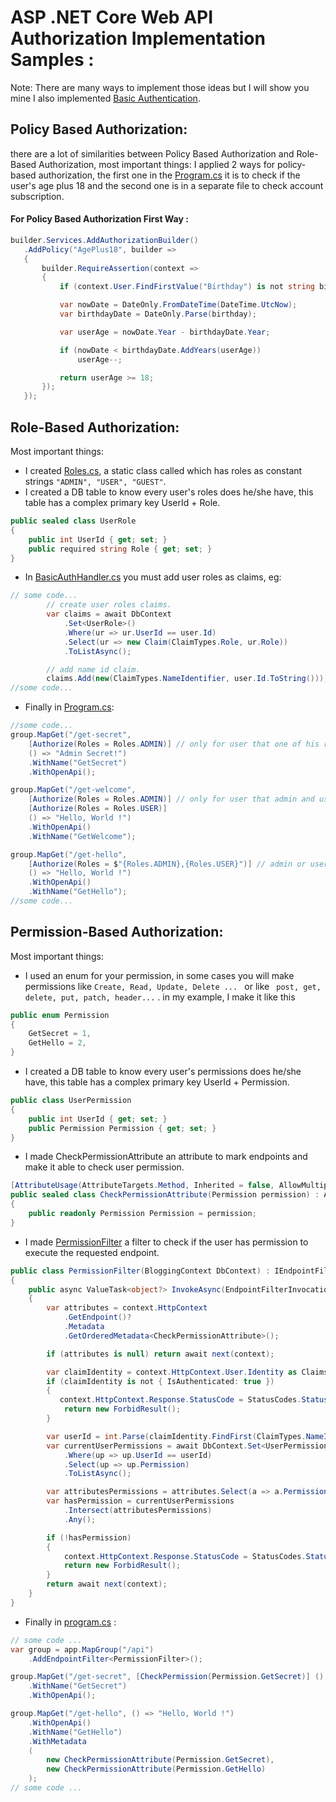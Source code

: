 # ASP .NET Core Web API Authorization Implementation Samples :
Note: There are many ways to implement those ideas but I will show you mine I also implemented [Basic Authentication](https://github.com/MoMakkawi/API-Authentication-Samples?tab=readme-ov-file#basic-authentication).
## Policy Based Authorization:
there are a lot of similarities between Policy Based Authorization and Role-Based Authorization, most important things:
I applied 2 ways for policy-based authorization, the first one in the [Program.cs](https://github.com/MoMakkawi/API-Authorization-Samples/blob/master/Permission%20Based%20Authorization/Program.cs) it is to check if the user's age plus 18 and the second one is in a separate file to check account subscription.
#### For Policy Based Authorization First Way : 
 ```cs
builder.Services.AddAuthorizationBuilder()
    .AddPolicy("AgePlus18", builder =>
    {
        builder.RequireAssertion(context =>
        {
            if (context.User.FindFirstValue("Birthday") is not string birthday) return false;

            var nowDate = DateOnly.FromDateTime(DateTime.UtcNow);
            var birthdayDate = DateOnly.Parse(birthday);

            var userAge = nowDate.Year - birthdayDate.Year;

            if (nowDate < birthdayDate.AddYears(userAge))
                userAge--;

            return userAge >= 18;
        });
    });
```

## Role-Based Authorization:
Most important things:
- I created [Roles.cs](https://github.com/MoMakkawi/API-Authorization-Samples/blob/master/Role%20Based%20Authorization/Entities/Roles.cs), a static class called which has roles as constant strings ```"ADMIN", "USER", "GUEST"```.
- I created a DB table to know every user's roles does he/she have, this table has a complex primary key UserId + Role.
```cs
public sealed class UserRole
{
    public int UserId { get; set; }
    public required string Role { get; set; }
}
```
- In [BasicAuthHandler.cs](https://github.com/MoMakkawi/API-Authorization-Samples/blob/master/Role%20Based%20Authorization/AuthenticationAndAuthorization/BasicAuthHandler.cs) you must add user roles as claims, eg:
```cs
// some code...
        // create user roles claims.
        var claims = await DbContext
            .Set<UserRole>()
            .Where(ur => ur.UserId == user.Id)
            .Select(ur => new Claim(ClaimTypes.Role, ur.Role))
            .ToListAsync();

        // add name id claim.
        claims.Add(new(ClaimTypes.NameIdentifier, user.Id.ToString()));
//some code...
```
- Finally in [Program.cs](https://github.com/MoMakkawi/API-Authorization-Samples/blob/master/Role%20Based%20Authorization/Program.cs):
```cs
//some code...
group.MapGet("/get-secret", 
    [Authorize(Roles = Roles.ADMIN)] // only for user that one of his roles is admin
    () => "Admin Secret!")
    .WithName("GetSecret")
    .WithOpenApi();

group.MapGet("/get-welcome",
    [Authorize(Roles = Roles.ADMIN)] // only for user that admin and user at same time
    [Authorize(Roles = Roles.USER)]
    () => "Hello, World !")
    .WithOpenApi()
    .WithName("GetWelcome");

group.MapGet("/get-hello",
    [Authorize(Roles = $"{Roles.ADMIN},{Roles.USER}")] // admin or user
    () => "Hello, World !")
    .WithOpenApi()
    .WithName("GetHello");
//some code...
```

## Permission-Based Authorization:
Most important things:
- I used an enum for your permission, in some cases you will make permissions 
like ```Create, Read, Update, Delete ... ``` or like ``` post, get, delete, put, patch, header...``` . in my example, I make it like this
```cs
public enum Permission
{
    GetSecret = 1,
    GetHello = 2,
}
```
- I created a DB table to know every user's permissions does he/she have, this table has a complex primary key UserId + Permission.
```cs
public class UserPermission
{
    public int UserId { get; set; }
    public Permission Permission { get; set; }
}
```
- I made CheckPermissionAttribute an attribute to mark endpoints and make it able to check user permission.
```cs
[AttributeUsage(AttributeTargets.Method, Inherited = false, AllowMultiple = true)]
public sealed class CheckPermissionAttribute(Permission permission) : Attribute
{
    public readonly Permission Permission = permission;
}
```
- I made [PermissionFilter](https://github.com/MoMakkawi/API-Authorization-Samples/blob/master/Permission%20Based%20Authorization/AuthenticationAndAuthorization/PermissionFilter.cs) a filter to check if the user has permission to execute the requested endpoint.
```cs
public class PermissionFilter(BloggingContext DbContext) : IEndpointFilter
{
    public async ValueTask<object?> InvokeAsync(EndpointFilterInvocationContext context, EndpointFilterDelegate next)
    {
        var attributes = context.HttpContext
            .GetEndpoint()?
            .Metadata
            .GetOrderedMetadata<CheckPermissionAttribute>();

        if (attributes is null) return await next(context);

        var claimIdentity = context.HttpContext.User.Identity as ClaimsIdentity;
        if (claimIdentity is not { IsAuthenticated: true })
        {
           context.HttpContext.Response.StatusCode = StatusCodes.Status403Forbidden;
            return new ForbidResult();
        }

        var userId = int.Parse(claimIdentity.FindFirst(ClaimTypes.NameIdentifier)!.Value);
        var currentUserPermissions = await DbContext.Set<UserPermission>()
            .Where(up => up.UserId == userId)
            .Select(up => up.Permission)
            .ToListAsync();

        var attributesPermissions = attributes.Select(a => a.Permission);
        var hasPermission = currentUserPermissions
            .Intersect(attributesPermissions)
            .Any();

        if (!hasPermission)
        {
            context.HttpContext.Response.StatusCode = StatusCodes.Status403Forbidden;
            return new ForbidResult();
        }
        return await next(context);
    }
}
```

- Finally in [program.cs](https://github.com/MoMakkawi/API-Authorization-Samples/blob/master/Permission%20Based%20Authorization/Program.cs) :
```cs
// some code ...
var group = app.MapGroup("/api")
    .AddEndpointFilter<PermissionFilter>();

group.MapGet("/get-secret", [CheckPermission(Permission.GetSecret)] () => "Admin Secret!")
    .WithName("GetSecret")
    .WithOpenApi();

group.MapGet("/get-hello", () => "Hello, World !")
    .WithOpenApi()
    .WithName("GetHello")
    .WithMetadata
    (
        new CheckPermissionAttribute(Permission.GetSecret),
        new CheckPermissionAttribute(Permission.GetHello)
    );
// some code ...
```
